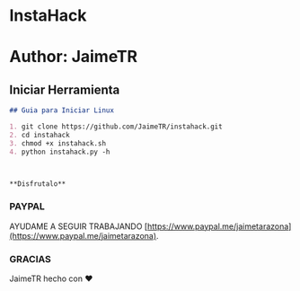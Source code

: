 # InstaHack
# Author: JaimeTR
##  Iniciar Herramienta


```markdown
## Guia para Iniciar Linux

1. git clone https://github.com/JaimeTR/instahack.git
2. cd instahack
3. chmod +x instahack.sh
4. python instahack.py -h



**Disfrutalo**

```
### PAYPAL

AYUDAME A SEGUIR TRABAJANDO [https://www.paypal.me/jaimetarazona](https://www.paypal.me/jaimetarazona).


### GRACIAS

JaimeTR hecho con ❤️
